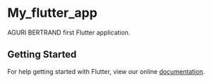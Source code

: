 # My_flutter_app

 AGURI BERTRAND first Flutter application.

## Getting Started

For help getting started with Flutter, view our online
[documentation](https://flutter.io/).

